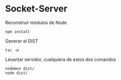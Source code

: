 # Socket-Server

Reconstruir módulos de Node
```
npm install 
```

Generar el DIST
```
tsc -w
```

Levantar servidor, cualquiera de estos dos comandos
```
nodemon dist/
node dist/
```
